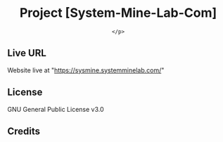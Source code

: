 <center>
    <h1>Project [System-Mine-Lab-Com]</h1>
    <p><p/>
    <p align="center">

    </p>

</center>

## Live URL

Website live at "https://sysmine.systemminelab.com/"

## License

GNU General Public License v3.0

## Credits
